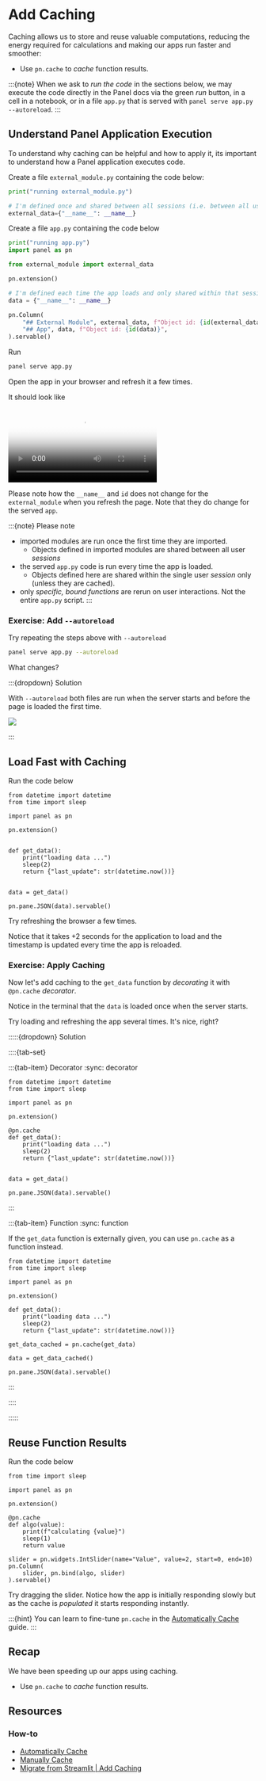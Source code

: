 # Add Caching

Caching allows us to store and reuse valuable computations, reducing the energy required for calculations and making our apps run faster and smoother:

- Use `pn.cache` to *cache* function results.

:::{note}
When we ask to *run the code* in the sections below, we may execute the code directly in the Panel docs via the green *run* button, in a cell in a notebook, or in a file `app.py` that is served with `panel serve app.py --autoreload`.
:::

## Understand Panel Application Execution

To understand why caching can be helpful and how to apply it, its important to understand how a Panel application executes code.

Create a file `external_module.py` containing the code below:

```python
print("running external_module.py")

# I'm defined once and shared between all sessions (i.e. between all users)
external_data={"__name__": __name__}
```

Create a file `app.py` containing the code below

```python
print("running app.py")
import panel as pn

from external_module import external_data

pn.extension()

# I'm defined each time the app loads and only shared within that session
data = {"__name__": __name__}

pn.Column(
    "## External Module", external_data, f"Object id: {id(external_data)}",
    "## App", data, f"Object id: {id(data)}",
).servable()
```

Run

```bash
panel serve app.py
```

Open the app in your browser and refresh it a few times.

It should look like

<video controls="" poster="https://assets.holoviz.org/panel/tutorials/page_load_end.png">
    <source src="https://assets.holoviz.org/panel/tutorials/page_load.mp4" type="video/mp4" style="max-height: 400px; max-width: 100%;">
    Your browser does not support the video tag.
</video>

Please note how the `__name__` and `id` does not change for the `external_module` when you refresh the page. Note that they do change for the served `app`.

:::{note}
Please note

- imported modules are run once the first time they are imported.
  - Objects defined in imported modules are shared between all user *sessions*
- the served `app.py` code is run every time the app is loaded.
  - Objects defined here are shared within the single user *session* only (unless they are cached).
- only *specific, bound functions* are rerun on user interactions. Not the entire `app.py` script.
:::

### Exercise: Add `--autoreload`

Try repeating the steps above with `--autoreload`

```bash
panel serve app.py --autoreload
```

What changes?

:::{dropdown} Solution

With `--autoreload` both files are run when the server starts and before the page is loaded the first time.

<img src="https://assets.holoviz.org/panel/tutorials/page_load_end_autoreload.png"></img>

:::

## Load Fast with Caching

Run the code below

```{pyodide}
from datetime import datetime
from time import sleep

import panel as pn

pn.extension()


def get_data():
    print("loading data ...")
    sleep(2)
    return {"last_update": str(datetime.now())}


data = get_data()

pn.pane.JSON(data).servable()
```

Try refreshing the browser a few times.

Notice that it takes +2 seconds for the application to load and the timestamp is updated every time the app is reloaded.

### Exercise: Apply Caching

Now let's add caching to the `get_data` function by *decorating* it with `@pn.cache` *decorator*.

Notice in the terminal that the `data` is loaded once when the server starts.

Try loading and refreshing the app several times. It's nice, right?

:::::{dropdown} Solution

::::{tab-set}

:::{tab-item} Decorator
:sync: decorator

```{pyodide}
from datetime import datetime
from time import sleep

import panel as pn

pn.extension()

@pn.cache
def get_data():
    print("loading data ...")
    sleep(2)
    return {"last_update": str(datetime.now())}


data = get_data()

pn.pane.JSON(data).servable()
```

:::

:::{tab-item} Function
:sync: function

If the `get_data` function is externally given, you can use `pn.cache` as a function instead.

```{pyodide}
from datetime import datetime
from time import sleep

import panel as pn

pn.extension()

def get_data():
    print("loading data ...")
    sleep(2)
    return {"last_update": str(datetime.now())}

get_data_cached = pn.cache(get_data)

data = get_data_cached()

pn.pane.JSON(data).servable()
```

:::

::::

:::::

## Reuse Function Results

Run the code below

```{pyodide}
from time import sleep

import panel as pn

pn.extension()

@pn.cache
def algo(value):
    print(f"calculating {value}")
    sleep(1)
    return value

slider = pn.widgets.IntSlider(name="Value", value=2, start=0, end=10)
pn.Column(
    slider, pn.bind(algo, slider)
).servable()
```

Try dragging the slider. Notice how the app is initially responding slowly but as the cache is *populated* it starts responding instantly.

:::{hint}
You can learn to fine-tune `pn.cache` in the [Automatically Cache](../../how_to/caching/memoization.md) guide.
:::

## Recap

We have been speeding up our apps using caching.

- Use `pn.cache` to *cache* function results.

## Resources

### How-to

- [Automatically Cache](../../how_to/caching/memoization.md)
- [Manually Cache](../../how_to/caching/manual.md)
- [Migrate from Streamlit | Add Caching](../../how_to/streamlit_migration/caching.md)
